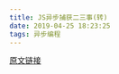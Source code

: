 ```yaml
---
title: JS异步捕获二三事(转)
date: 2019-04-25 18:23:25
tags: 异步编程
---
```


[原文链接](https://segmentfault.com/a/1190000018985956)
